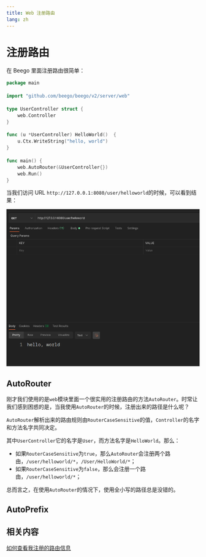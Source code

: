 ```yaml
---
title: Web 注册路由
lang: zh
---
```


# 注册路由

在 Beego 里面注册路由很简单：

```go
package main

import "github.com/beego/beego/v2/server/web"

type UserController struct {
	web.Controller
}

func (u *UserController) HelloWorld()  {
	u.Ctx.WriteString("hello, world")
}

func main() {
	web.AutoRouter(&UserController{})
	web.Run()
}
```

当我们访问 URL `http://127.0.0.1:8080/user/helloworld`的时候，可以看到结果：

![hello world.png](img/hello_world.png)

## AutoRouter

刚才我们使用的是`web`模块里面一个很实用的注册路由的方法`AutoRouter`。时常让我们感到困惑的是，当我使用`AutoRouter`的时候，注册出来的路径是什么呢？

`AutoRouter`解析出来的路由规则由`RouterCaseSensitive`的值，`Controller`的名字和方法名字共同决定。

其中`UserController`它的名字是`User`，而方法名字是`HelloWorld`。那么：
- 如果`RouterCaseSensitive`为`true`，那么`AutoRouter`会注册两个路由，`/user/helloworld/*`，`/User/HelloWorld/*`；
- 如果`RouterCaseSensitive`为`false`，那么会注册一个路由，`/user/helloworld/*`；

总而言之，在使用`AutoRouter`的情况下，使用全小写的路径总是没错的。

## AutoPrefix

## 相关内容
[如何查看我注册的路由信息](router_tree.md)